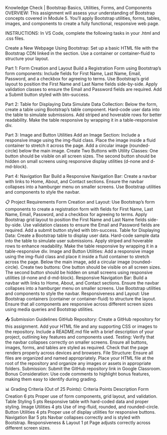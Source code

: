 Knowledge Check | Bootstrap Basics, Utilities, Forms, and Components
OVERVIEW: This assignment will assess your understanding of Bootstrap concepts covered in Module 5. You’ll apply Bootstrap utilities, forms, tables, images, and components to create a fully functional, responsive web page.

INSTRUCTIONS: In VS Code, complete the following tasks in your .html and .css files.

Create a New Webpage Using Bootstrap:
Set up a basic HTML file with the Bootstrap CDN linked in the <head> section.
Use a container or container-fluid to structure your layout.

Part 1: Form Creation and Layout
Build a Registration Form using Bootstrap’s form components:
Include fields for First Name, Last Name, Email, Password, and a checkbox for agreeing to terms.
Use Bootstrap’s grid layout to position the First Name and Last Name fields side-by-side.
Apply validation classes to ensure the Email and Password fields are required.
Add a Submit button styled with btn-success.

Part 2: Table for Displaying Data
Simulate Data Collection:
Below the form, create a table using Bootstrap’s table component.
Hard-code user data into the table to simulate submissions.
Add striped and hoverable rows for better readability.
Make the table responsive by wrapping it in a table-responsive div.


Part 3: Image and Button Utilities
Add an Image Section:
Include a responsive image using the img-fluid class.
Place the image inside a fluid container to stretch it across the page.
Add a circular image (rounded-circle) below the main image.
Create Two Buttons with Utility Classes:
One button should be visible on all screen sizes.
The second button should be hidden on small screens using responsive display utilities (d-none and d-md-block).

Part 4: Navigation Bar
Build a Responsive Navigation Bar:
Create a navbar with links to Home, About, and Contact sections.
Ensure the navbar collapses into a hamburger menu on smaller screens.
Use Bootstrap utilities and components to style the navbar.

📋 Project Requirements
Form Creation and Layout:
Use Bootstrap’s form components to create a registration form with fields for First Name, Last Name, Email, Password, and a checkbox for agreeing to terms.
Apply Bootstrap grid layout to position the First Name and Last Name fields side-by-side.
Use validation classes to ensure the Email and Password fields are required.
Add a submit button styled with btn-success.
Table for Displaying Data:
Create a Bootstrap table to display user data.
Hard-code sample data into the table to simulate user submissions.
Apply striped and hoverable rows to enhance readability.
Make the table responsive by wrapping it in a table-responsive div.
Image and Button Utilities:
Add a responsive image using the img-fluid class and place it inside a fluid container to stretch across the page.
Below the main image, add a circular image (rounded-circle).
Create two buttons:
One button should be visible on all screen sizes.
The second button should be hidden on small screens using responsive utilities (d-none and d-md-block).
Responsive Navigation Bar:
Build a navbar with links to Home, About, and Contact sections.
Ensure the navbar collapses into a hamburger menu on smaller screens.
Use Bootstrap utilities and components to style the navbar.
Responsiveness and Layout:
Use Bootstrap containers (container or container-fluid) to structure the layout.
Ensure that all components are responsive across different screen sizes using media queries and Bootstrap utilities.

📤 Submission Guidelines
GitHub Repository:
Create a GitHub repository for this assignment.
Add your HTML file and any supporting CSS or images to the repository.
Include a README.md file with a brief description of your project, outlining key features and components used.
Testing:
Verify that the navbar collapses correctly on smaller screens.
Ensure all buttons, images, forms, and tables are styled as required.
Check that the page renders properly across devices and browsers.
File Structure:
Ensure all files are organized and named appropriately.
Place your HTML file at the root of the repository and organize any images or assets in appropriate folders.
Submission:
Submit the GitHub repository link in Google Classroom.
Bonus Consideration:
Use code comments to highlight bonus features, making them easy to identify during grading.

📊 Grading Criteria (Out of 25 Points):
Criteria
Points
Description
Form Creation
6 pts
Proper use of form components, grid layout, and validation.
Table Styling
5 pts
Responsive table with hard-coded data and proper styling.
Image Utilities
4 pts
Use of img-fluid, rounded, and rounded-circle.
Button Utilities
4 pts
Proper use of display utilities for responsive buttons.
Navigation Bar
5 pts
Navbar collapses correctly and is styled with Bootstrap.
Responsiveness & Layout
1 pt
Page adjusts correctly across different screen sizes.


